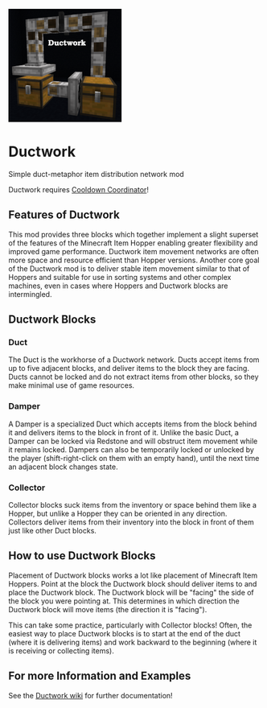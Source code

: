 ![icon](./src/main/resources/assets/ductwork/icon.png)

# Ductwork
Simple duct-metaphor item distribution network mod

Ductwork requires [Cooldown Coordinator](https://github.com/gniftygnome/cooldown-coordinator)!

## Features of Ductwork

This mod provides three blocks which together implement a slight superset of
the features of the Minecraft Item Hopper enabling greater flexibility and
improved game performance.  Ductwork item movement networks are often more
space and resource efficient than Hopper versions.  Another core goal of the
Ductwork mod is to deliver stable item movement similar to that of Hoppers
and suitable for use in sorting systems and other complex machines, even in
cases where Hoppers and Ductwork blocks are intermingled.

## Ductwork Blocks

### Duct

The Duct is the workhorse of a Ductwork network.  Ducts accept items from up
to five adjacent blocks, and deliver items to the block they are facing. 
Ducts cannot be locked and do not extract items from other blocks, so they
make minimal use of game resources.

### Damper

A Damper is a specialized Duct which accepts items from the block behind it
and delivers items to the block in front of it.  Unlike the basic Duct, a
Damper can be locked via Redstone and will obstruct item movement while it
remains locked.  Dampers can also be temporarily locked or unlocked by the
player (shift-right-click on them with an empty hand), until the next time
an adjacent block changes state.

### Collector

Collector blocks suck items from the inventory or space behind them like
a Hopper, but unlike a Hopper they can be oriented in any direction. 
Collectors deliver items from their inventory into the block in front of
them just like other Duct blocks.

## How to use Ductwork Blocks

Placement of Ductwork blocks works a lot like placement of Minecraft Item
Hoppers.  Point at the block the Ductwork block should deliver items to and
place the Ductwork block.  The Ductwork block will be "facing" the side of
the block you were pointing at.  This determines in which direction the
Ductwork block will move items (the direction it is "facing").

This can take some practice, particularly with Collector blocks!  Often,
the easiest way to place Ductwork blocks is to start at the end of the duct
(where it is delivering items) and work backward to the beginning (where it
is receiving or collecting items).

## For more Information and Examples

See the [Ductwork wiki](https://github.com/gniftygnome/ductwork/wiki) for further documentation!
